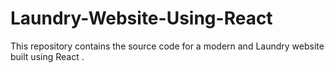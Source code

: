 # Laundry-Website-Using-React
This repository contains the source code for a modern and Laundry website built using React .
